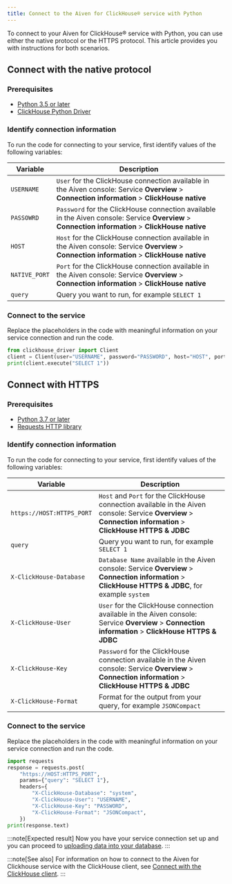 ```yaml
---
title: Connect to the Aiven for ClickHouse® service with Python
---
```


To connect to your Aiven for ClickHouse® service with Python, you can
use either the native protocol or the HTTPS protocol. This article
provides you with instructions for both scenarios.

## Connect with the native protocol

### Prerequisites

-   [Python 3.5 or later](https://www.python.org/downloads/)
-   [ClickHouse Python
    Driver](https://pypi.org/project/clickhouse-driver/)

### Identify connection information

To run the code for connecting to your service, first identify values of
the following variables:

 | Variable      | Description                                                                                                                                          |
 | ------------- | ---------------------------------------------------------------------------------------------------------------------------------------------------- |
 | `USERNAME`    | `User` for the ClickHouse connection available in the Aiven console: Service **Overview** \> **Connection information** \> **ClickHouse native**     |
 | `PASSOWRD`    | `Password` for the ClickHouse connection available in the Aiven console: Service **Overview** \> **Connection information** \> **ClickHouse native** |
 | `HOST`        | `Host` for the ClickHouse connection available in the Aiven console: Service **Overview** \> **Connection information** \> **ClickHouse native**     |
 | `NATIVE_PORT` | `Port` for the ClickHouse connection available in the Aiven console: Service **Overview** \> **Connection information** \> **ClickHouse native**     |
 | `query`       | Query you want to run, for example `SELECT 1`                                                                                                        |

### Connect to the service

Replace the placeholders in the code with meaningful information on your
service connection and run the code.

``` python
from clickhouse_driver import Client
client = Client(user="USERNAME", password="PASSWORD", host="HOST", port=NATIVE_PORT, secure=True)
print(client.execute("SELECT 1"))
```

## Connect with HTTPS

### Prerequisites

-   [Python 3.7 or later](https://www.python.org/downloads/)
-   [Requests HTTP library](https://pypi.org/project/requests/)

### Identify connection information

To run the code for connecting to your service, first identify values of
the following variables:

| Variable                  | Description                                                                                                                                                       |
| ------------------------- | ----------------------------------------------------------------------------------------------------------------------------------------------------------------- |
| `https://HOST:HTTPS_PORT` | `Host` and `Port` for the ClickHouse connection available in the Aiven console: Service **Overview** \> **Connection information** \> **ClickHouse HTTPS & JDBC** |
| `query`                   | Query you want to run, for example `SELECT 1`                                                                                                                     |
| `X-ClickHouse-Database`   | `Database Name` available in the Aiven console: Service **Overview** \> **Connection information** \> **ClickHouse HTTPS & JDBC**, for example `system`           |
| `X-ClickHouse-User`       | `User` for the ClickHouse connection available in the Aiven console: Service **Overview** \> **Connection information** \> **ClickHouse HTTPS & JDBC**            |
| `X-ClickHouse-Key`        | `Password` for the ClickHouse connection available in the Aiven console: Service **Overview** \> **Connection information** \> **ClickHouse HTTPS & JDBC**        |
| `X-ClickHouse-Format`     | Format for the output from your query, for example `JSONCompact`                                                                                                  |

### Connect to the service

Replace the placeholders in the code with meaningful information on your
service connection and run the code.

``` python
import requests
response = requests.post(
    "https://HOST:HTTPS_PORT",
    params={"query": "SELECT 1"},
    headers={
        "X-ClickHouse-Database": "system",
        "X-ClickHouse-User": "USERNAME",
        "X-ClickHouse-Key": "PASSWORD",
        "X-ClickHouse-Format": "JSONCompact",
    })
print(response.text)
```

:::note[Expected result]
Now you have your service connection set up and you can proceed to
[uploading data into your database](/docs/products/clickhouse/howto/load-dataset).
:::

:::note[See also]
For information on how to connect to the Aiven for Clickhouse service
with the ClickHouse client, see
[Connect with the ClickHouse client](/docs/products/clickhouse/howto/connect-with-clickhouse-cli).
:::
